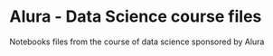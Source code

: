 # Alura - Data Science course files
Notebooks files from the course of data science sponsored by Alura
